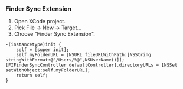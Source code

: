 ### Finder Sync Extension

<ol>
	<li>Open XCode project.</li>
	<li>Pick File → New → Target…</li>
	<li>Choose "Finder Sync Extension". </li>
</ol>

	-(instancetype)init {
   		self = [super init];
   		self.myFolderURL = [NSURL fileURLWithPath:[NSString stringWithFormat:@"/Users/%@",NSUserName()]];
    [FIFinderSyncController defaultController].directoryURLs = [NSSet setWithObject:self.myFolderURL];
   		return self;
	}
